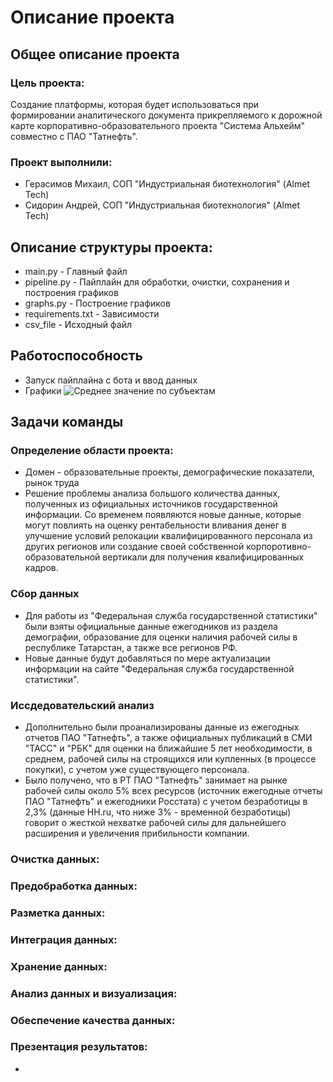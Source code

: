# Описание проекта
## Общее описание проекта
### Цель проекта:
Создание платформы, которая будет использоваться при формировании аналитического документа прикрепляемого к дорожной карте корпоративно-образовательного проекта "Система Альхейм" совместно с ПАО "Татнефть".
### Проект выполнили:
- Герасимов Михаил, СОП "Индустриальная биотехнология" (Almet Tech)
- Сидорин Андрей, СОП "Индустриальная биотехнология" (Almet Tech)
## Описание структуры проекта:
- main.py - Главный файл
- pipeline.py - Пайплайн для обработки, очистки, сохранения и построения графиков
- graphs.py - Построение графиков
- requirements.txt - Зависимости
- csv_file - Исходный файл
## Работоспособность
- Запуск пайплайна с бота и ввод данных
- Графики
![Среднее значение по субъектам](graph.png)
## Задачи команды
### Определение области проекта:
- Домен - образовательные проекты, демографические показатели, рынок труда
- Решение проблемы анализа большого количества данных, полученных из официальных источников государственной информации. Со временем появляются новые данные, которые могут повлиять на оценку рентабельности вливания денег в улучшение условий релокации квалифицированного персонала из других регионов или создание своей собственной корпоротивно-образовательной вертикали для получения квалифицированных кадров. 
### Сбор данных
- Для работы из "Федеральная служба государственной статистики" были взяты официальные данные ежегодников из раздела демографии, образование для оценки наличия рабочей силы в республике Татарстан, а также все регионов РФ.
- Новые данные будут добавляться по мере актуализации информации на сайте "Федеральная служба государственной статистики".
### Иссдедовательский анализ
- Дополнительно были проанализированы данные из ежегодных отчетов ПАО "Татнефть", а также официальных публикаций в СМИ "ТАСС" и "РБК" для оценки на ближайшие 5 лет необходимости, в среднем, рабочей силы на строящихся или купленных (в процессе покупки), с учетом уже существующего персонала.
- Было получено, что в РТ ПАО "Татнефть" занимает на рынке рабочей силы около 5% всех ресурсов (источник ежегодные отчеты ПАО "Татнефть" и ежегодники Росстата) с учетом безработицы в 2,3% (данные HH.ru, что ниже 3% - временной безработицы) говорит о жесткой нехватке рабочей силы для дальнейшего расширения и увеличения прибильности компании.
### Очистка данных:

### Предобработка данных:

### Разметка данных:

### Интеграция данных:

### Хранение данных:

### Анализ данных и визуализация:

### Обеспечение качества данных:

### Презентация результатов:
- 
